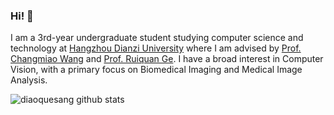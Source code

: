 ### Hi! 👋
I am a 3rd-year undergraduate student studying computer science and technology at [Hangzhou Dianzi University](https://www.hdu.edu.cn/main.htm) where I am advised by [Prof. Changmiao Wang](https://www.sribd.cn/teacher/505) and [Prof. Ruiquan Ge](https://faculty.hdu.edu.cn/jsjxy/grq/main.htm). I have a broad interest in Computer Vision, with a primary focus on Biomedical Imaging and Medical Image Analysis.

![diaoquesang github stats](https://github-readme-stats.vercel.app/api?username=diaoquesang&show_icons=true&hide_border=true&theme=tokyonight&count_private=true)
